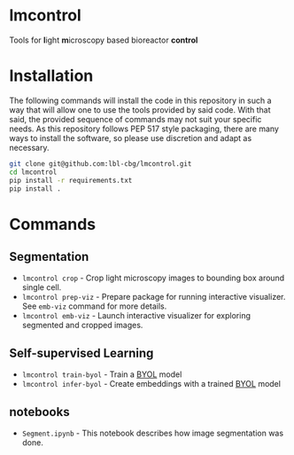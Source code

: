# lmcontrol
Tools for **l**ight **m**icroscopy based bioreactor **control**

# Installation

The following commands will install the code in this repository in such a way
that will allow one to use the tools provided by said code. With that said, 
the provided sequence of commands may not suit your specific needs.
As this repository follows PEP 517 style packaging, there are many 
ways to install the software, so please use discretion and adapt as necessary.

```bash
git clone git@github.com:lbl-cbg/lmcontrol.git
cd lmcontrol
pip install -r requirements.txt
pip install .
```

# Commands

## Segmentation

- `lmcontrol crop` - Crop light microscopy images to bounding box around single 
                     cell.
- `lmcontrol prep-viz` - Prepare package for running interactive visualizer. 
                         See `emb-viz` command for more details.
- `lmcontrol emb-viz` - Launch interactive visualizer for exploring segmented and 
                        cropped images.

## Self-supervised Learning

- `lmcontrol train-byol` - Train a [BYOL](https://arxiv.org/abs/2006.07733) model
- `lmcontrol infer-byol` - Create embeddings with a trained [BYOL](https://arxiv.org/abs/2006.07733) model

## notebooks

- `Segment.ipynb` - This notebook describes how image segmentation was done.
